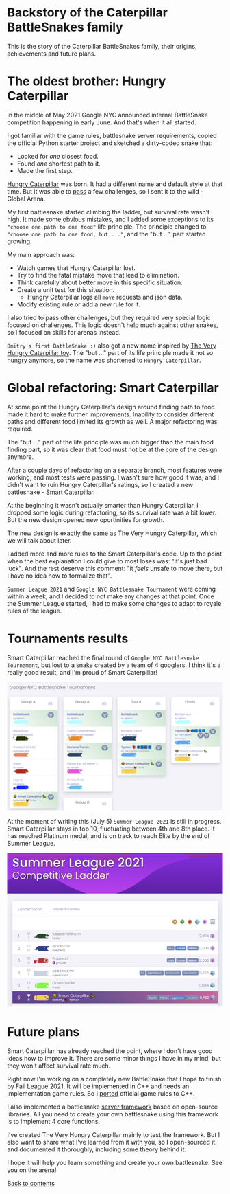 # Backstory of the Caterpillar BattleSnakes family

This is the story of the Caterpillar BattleSnakes family, their origins, achievements and future plans.

# The oldest brother: Hungry Caterpillar

In the middle of May 2021 Google NYC announced internal BattleSnake competition happening in early June. And that's when it all started.

I got familiar with the game rules, battlesnake server requirements, copied the official Python starter project and sketched a dirty-coded snake that:
* Looked for _one_ closest food.
* Found _one_ shortest path to it.
* Made the first step.

[Hungry Caterpillar](https://play.battlesnake.com/u/theapx/hungry-caterpillar/) was born. It had a different name and default style at that time. But it was able to [pass](https://play.battlesnake.com/g/a752804c-9ec6-4c0c-8138-04aeff65f856/?title=Survive+100) a few challenges, so I sent it to the wild - Global Arena.

My first battlesnake started climbing the ladder, but survival rate wasn't high. It made some obvious mistakes, and I added some exceptions to its `"choose one path to one food"` life principle. The principle changed to `"choose one path to one food, but ..."`, and the "but ..." part started growing.

My main approach was:
* Watch games that Hungry Caterpillar lost.
* Try to find the fatal mistake move that lead to elimination.
* Think carefully about better move in this specific situation.
* Create a unit test for this situation.
  * Hungry Caterpillar logs all `move` requests and json data.
* Modify existing rule or add a new rule for it.

I also tried to pass other challenges, but they required very special logic focused on challenges. This logic doesn't help much against other snakes, so I focused on skills for arenas instead.

`Dmitry's first BattleSnake :)` also got a new name inspired by [The Very Hungry Caterpillar toy](https://www.google.com/search?q=the+very+hungry+caterpillar). The "but ..." part of its life principle made it not so hungry anymore, so the name was shortened to `Hungry Caterpillar`.

# Global refactoring: Smart Caterpillar

At some point the Hungry Caterpillar's design around finding path to food made it hard to make further improvements. Inability to consider different paths and different food limited its growth as well. A major refactoring was required.

The "but ..." part of the life principle was much bigger than the main food finding part, so it was clear that food must not be at the core of the design anymore.

After a couple days of refactoring on a separate branch, most features were working, and most tests were passing. I wasn't sure how good it was, and I didn't want to ruin Hungry Caterpillar's ratings, so I created a new battlesnake - [Smart Caterpillar](https://play.battlesnake.com/u/theapx/smart-caterpillar/).

At the beginning it wasn't actually smarter than Hungry Caterpillar. I dropped some logic during refactoring, so its survival rate was a bit lower. But the new design opened new oportinities for growth.

The new design is exactly the same as The Very Hungry Caterpillar, which we will talk about later.

I added more and more rules to the Smart Caterpillar's code. Up to the point when the best explanation I could give to most loses was: "it's just bad luck". And the rest deserve this comment: "it _feels_ unsafe to move there, but I have no idea how to formalize that".

`Summer League 2021` and `Google NYC Battlesnake Tournament` were coming within a week, and I decided to not make any changes at that point. Once the Summer League started, I had to make some changes to adapt to royale rules of the league.

# Tournaments results

Smart Caterpillar reached the final round of `Google NYC Battlesnake Tournament`, but lost to a snake created by a team of 4 googlers. I think it's a really good result, and I'm proud of Smart Caterpillar!

![Google NYC Tournament results](smart-caterpillar-google-nyc-tournament.png)

At the moment of writing this (July 5) `Summer League 2021` is still in progress. Smart Caterpillar stays in top 10, fluctuating between 4th and 8th place. It has reached Platinum medal, and is on track to reach Elite by the end of Summer League.

![Summer League 2021](smart-caterpillar-summer-league-2021.png)

# Future plans

Smart Caterpillar has already reached the point, where I don't have good ideas how to improve it. There are some minor things I have in my mind, but they won't affect survival rate much.

Right now I'm working on a completely new BattleSnake that I hope to finish by Fall League 2021. It will be implemented in C++ and needs an implementation game rules. So I [ported](https://github.com/TheApX/battlesnake-engine-cpp) official game rules to C++.

I also implemented a battlesnake [server framework](https://github.com/TheApX/battlesnake-engine-cpp/tree/main/server) based on open-source libraries. All you need to create your own battlesnake using this framework is to implement 4 core functions.

I've created The Very Hungry Caterpillar mainly to test the framework. But I also want to share what I've learned from it with you, so I open-sourced it and documented it thoroughly, including some theory behind it.

I hope it will help you learn something and create your own battlesnake. See you on the arena!

[Back to contents](../README.md#contents)
